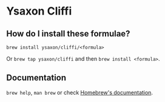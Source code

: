 # Ysaxon Cliffi

## How do I install these formulae?

`brew install ysaxon/cliffi/<formula>`

Or `brew tap ysaxon/cliffi` and then `brew install <formula>`.

## Documentation

`brew help`, `man brew` or check [Homebrew's documentation](https://docs.brew.sh).
